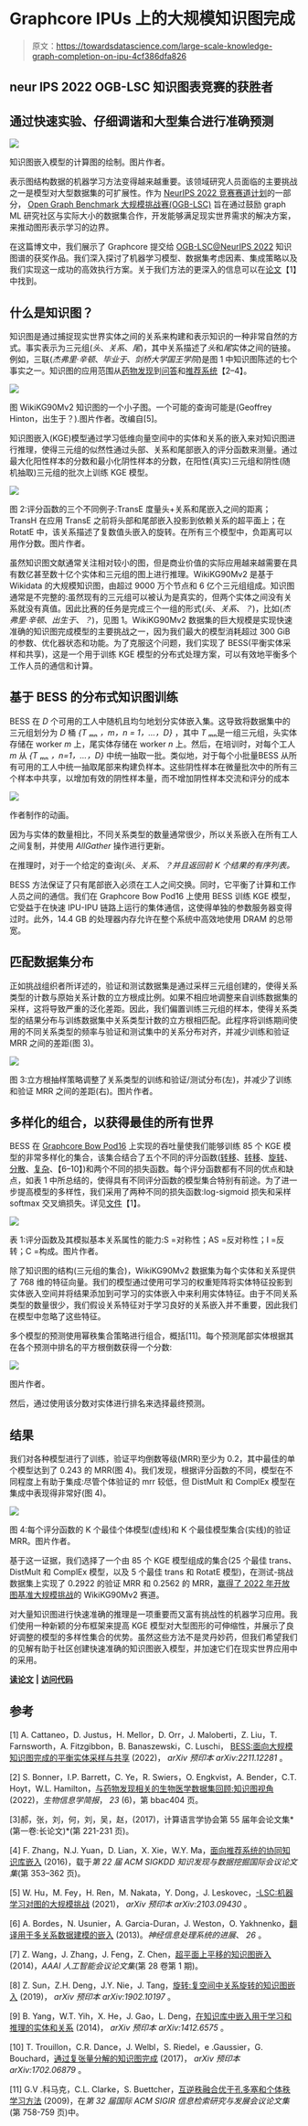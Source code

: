 # Graphcore IPUs 上的大规模知识图完成

> 原文：<https://towardsdatascience.com/large-scale-knowledge-graph-completion-on-ipu-4cf386dfa826>

## neur IPS 2022 OGB-LSC 知识图表竞赛的获胜者

## 通过快速实验、仔细调谐和大型集合进行准确预测

![](img/0ac358761dc25f7f986925eaf3b31552.png)

知识图嵌入模型的计算图的绘制。图片作者。

表示图结构数据的机器学习方法变得越来越重要。该领域研究人员面临的主要挑战之一是模型对大型数据集的可扩展性。作为 [NeurIPS 2022 竞赛赛道计划](https://neurips.cc/Conferences/2022/CompetitionTrack)的一部分， [Open Graph Benchmark 大规模挑战赛(OGB-LSC)](https://ogb.stanford.edu/docs/lsc/) 旨在通过鼓励 graph ML 研究社区与实际大小的数据集合作，开发能够满足现实世界需求的解决方案，来推动图形表示学习的边界。

在这篇博文中，我们展示了 Graphcore 提交给 [OGB-LSC@NeurIPS 2022](https://ogb.stanford.edu/neurips2022/) 知识图谱的获奖作品。我们深入探讨了机器学习模型、数据集考虑因素、集成策略以及我们实现这一成功的高效执行方案。关于我们方法的更深入的信息可以在[论文](https://arxiv.org/abs/2211.12281)【1】中找到。

## 什么是知识图？

知识图是通过捕捉现实世界实体之间的关系来构建和表示知识的一种非常自然的方式。事实表示为三元组(*头*、*关系*、*尾*)，其中关系描述了*头*和*尾*实体之间的链接。例如，三联(*杰弗里·辛顿*、*毕业于*、*剑桥大学国王学院*)是图 1 中知识图陈述的七个事实之一。知识图的应用范围从[药物发现](https://arxiv.org/abs/2102.10062)到[问答](https://aclanthology.org/P17-1021/)和[推荐系统](https://dl.acm.org/doi/abs/10.1145/2939672.2939673)【2–4】。

![](img/5b04f9ba55592d3cd607b40e460bcd96.png)

图 WikiKG90Mv2 知识图的一个小子图。一个可能的查询可能是(Geoffrey Hinton，出生于？).图片作者。改编自[5]。

知识图嵌入(KGE)模型通过学习低维向量空间中的实体和关系的嵌入来对知识图进行推理，使得三元组的似然性通过头部、关系和尾部嵌入的评分函数来测量。通过最大化阳性样本的分数和最小化阴性样本的分数，在阳性(真实)三元组和阴性(随机抽取)三元组的批次上训练 KGE 模型。

![](img/dc10061bb2004c0ff56a3143bc6ceaad.png)

图 2:评分函数的三个不同例子:TransE 度量头+关系和尾嵌入之间的距离；TransH 在应用 TransE 之前将头部和尾部嵌入投影到依赖关系的超平面上；在 RotatE 中，该关系描述了复数值头嵌入的旋转。在所有三个模型中，负距离可以用作分数。图片作者。

虽然知识图文献通常关注相对较小的图，但是商业价值的实际应用越来越需要在具有数亿甚至数十亿个实体和三元组的图上进行推理。WikiKG90Mv2 是基于 Wikidata 的大规模知识图，由超过 9000 万个节点和 6 亿个三元组组成。知识图通常是不完整的:虽然现有的三元组可以被认为是真实的，但两个实体之间没有关系就没有真值。因此比赛的任务是完成三个一组的形式(*头*、*关系*、*？*)，比如(*杰弗里·辛顿*、*出生于*、*？*)，见图 1。WikiKG90Mv2 数据集的巨大规模是实现快速准确的知识图完成模型的主要挑战之一，因为我们最大的模型消耗超过 300 GiB 的参数、优化器状态和功能。为了克服这个问题，我们实现了 BESS(平衡实体采样和共享)，这是一个用于训练 KGE 模型的分布式处理方案，可以有效地平衡多个工作人员的通信和计算。

## 基于 BESS 的分布式知识图训练

BESS 在 *D* 个可用的工人中随机且均匀地划分实体嵌入集。这导致将数据集中的三元组划分为 *D* 桶 *{T* ₘₙ *，m，n = 1，…，D}* ，其中 *T* ₘₙ是一组三元组，头实体存储在 worker *m* 上，尾实体存储在 worker *n* 上。然后，在培训时，对每个工人 *m* 从 *{T* ₘₙ *，n=1，…，D}* 中统一抽取一批。类似地，对于每个小批量BESS 从所有可用的工人中统一抽取尾部来构建负样本。这些阴性样本在微量批次中的所有三个样本中共享，以增加有效的阴性样本量，而不增加阴性样本交流和评分的成本

![](img/3a0d23e2331064ee2bb1c21ba71b26c6.png)

作者制作的动画。

因为与实体的数量相比，不同关系类型的数量通常很少，所以关系嵌入在所有工人之间复制，并使用 *AllGather* 操作进行更新。

在推理时，对于一个给定的查询(*头*、*关系*、*？并且返回前 K 个结果的有序列表。*

BESS 方法保证了只有尾部嵌入必须在工人之间交换。同时，它平衡了计算和工作人员之间的通信。我们在 Graphcore Bow Pod16 上使用 BESS 训练 KGE 模型，它受益于在快速 IPU-IPU 链路上运行的集体通信，这使得单独的参数服务器变得过时。此外，14.4 GB 的处理器内存允许在整个系统中高效地使用 DRAM 的总带宽。

## 匹配数据集分布

正如挑战组织者所详述的，验证和测试数据集是通过采样三元组创建的，使得关系类型的计数与原始关系计数的立方根成比例。如果不相应地调整来自训练数据集的采样，这将导致严重的泛化差距。因此，我们偏置训练三元组的样本，使得关系类型的结果分布与训练数据集中关系类型计数的立方根相匹配。此程序将训练期间使用的不同关系类型的频率与验证和测试集中的关系分布对齐，并减少训练和验证 MRR 之间的差距(图 3)。

![](img/88d582ab919338a419b2735e9d4ab72c.png)

图 3:立方根抽样策略调整了关系类型的训练和验证/测试分布(左)，并减少了训练和验证 MRR 之间的差距(右)。图片作者。

## 多样化的组合，以获得最佳的所有世界

BESS 在 [Graphcore Bow Pod16](https://www.graphcore.ai/bow-processors) 上实现的吞吐量使我们能够训练 85 个 KGE 模型的非常多样化的集合，该集合结合了五个不同的评分函数([转移](https://papers.nips.cc/paper/2013/file/1cecc7a77928ca8133fa24680a88d2f9-Paper.pdf)、[转移](https://ojs.aaai.org/index.php/AAAI/article/view/8870)、[旋转](https://arxiv.org/abs/1902.10197)、[分散](https://arxiv.org/abs/1412.6575)、[复杂](http://proceedings.mlr.press/v48/trouillon16.pdf)、【6–10】)和两个不同的损失函数。每个评分函数都有不同的优点和缺点，如表 1 中所总结的，使得具有不同评分函数的模型集合特别有前途。为了进一步提高模型的多样性，我们采用了两种不同的损失函数:log-sigmoid 损失和采样 softmax 交叉熵损失。详见[文件](https://arxiv.org/abs/2211.12281)【1】。

![](img/de45ccf1bfb06cf420090dd02a33e4f3.png)

表 1:评分函数及其模拟基本关系属性的能力:S =对称性；AS =反对称性；I =反转；C =构成。图片作者。

除了知识图的结构(三元组的集合)，WikiKG90Mv2 数据集为每个实体和关系提供了 768 维的特征向量。我们的模型通过使用可学习的权重矩阵将实体特征投影到实体嵌入空间并将结果添加到可学习的实体嵌入中来利用实体特征。由于不同关系类型的数量很少，我们假设关系特征对于学习良好的关系嵌入并不重要，因此我们在模型中忽略了这些特征。

多个模型的预测使用幂秩集合策略进行组合，概括[11]。每个预测尾部实体根据其在各个预测中排名的平方根倒数获得一个分数:

![](img/402dbadb598c5211ee0f8805ed3a6a79.png)

图片作者。

然后，通过使用该分数对实体进行排名来选择最终预测。

## 结果

我们对各种模型进行了训练，验证平均倒数等级(MRR)至少为 0.2，其中最佳的单个模型达到了 0.243 的 MRR(图 4)。我们发现，根据评分函数的不同，模型在不同程度上有助于集成:尽管个体验证的 mrr 较低，但 DistMult 和 ComplEx 模型在集成中表现得非常好(图 4)。

![](img/7396d23069f35810400d57d2bbf1759b.png)

图 4:每个评分函数的 K 个最佳个体模型(虚线)和 K 个最佳模型集合(实线)的验证 MRR。图片作者。

基于这一证据，我们选择了一个由 85 个 KGE 模型组成的集合(25 个最佳 trans、DistMult 和 ComplEx 模型，以及 5 个最佳 trans 和 RotatE 模型)，在测试-挑战数据集上实现了 0.2922 的验证 MRR 和 0.2562 的 MRR，[赢得了 2022 年开放图基准大规模挑战](https://ogb.stanford.edu/neurips2022/results/#winners_wikikg90mv2)的 WikiKG90Mv2 赛道。

对大量知识图进行快速准确的推理是一项重要而又富有挑战性的机器学习应用。我们使用一种新颖的分布框架来提高 KGE 模型对大型图形的可伸缩性，并展示了良好调整的模型的多样性集合的优势。虽然这些方法不是灵丹妙药，但我们希望我们的见解有助于社区创建快速准确的知识图嵌入模型，并加速它们在现实世界应用中的采用。

[**读论文**](https://arxiv.org/abs/2211.12281) **|** [**访问代码**](https://github.com/graphcore/distributed-kge-poplar)

## 参考

[1] A. Cattaneo，D. Justus，H. Mellor，D. Orr，J. Maloberti，Z. Liu，T. Farnsworth，A. Fitzgibbon，B. Banaszewski，C. Luschi， [BESS:面向大规模知识图完成的平衡实体采样与共享](https://arxiv.org/abs/2211.12281) (2022)， *arXiv 预印本 arXiv:2211.12281* 。

[2] S. Bonner，I.P. Barrett，C. Ye，R. Swiers，O. Engkvist，A. Bender，C.T. Hoyt，W.L. Hamilton，[与药物发现相关的生物医学数据集回顾:知识图视角](https://arxiv.org/abs/2102.10062) (2022)，*生物信息学简报*， *23* (6)，第 bbac404 页。

[3]郝，张，刘，何，刘，吴，赵，(2017)，计算语言学协会第 55 届年会论文集*(第一卷:长论文)*(第 221-231 页)。

[4] F. Zhang，N.J. Yuan，D. Lian，X. Xie，W.Y. Ma，[面向推荐系统的协同知识库嵌入](https://dl.acm.org/doi/10.1145/2939672.2939673) (2016)，载于*第 22 届 ACM SIGKDD 知识发现与数据挖掘国际会议论文集*(第 353–362 页)。

[5] W. Hu，M. Fey，H. Ren，M. Nakata，Y. Dong，J. Leskovec，[-LSC:机器学习对图的大规模挑战](https://arxiv.org/abs/2103.09430) (2021)， *arXiv 预印本 arXiv:2103.09430* 。

[6] A. Bordes，N. Usunier，A. Garcia-Duran，J. Weston，O. Yakhnenko，[翻译用于多关系数据建模的嵌入](https://papers.nips.cc/paper/2013/file/1cecc7a77928ca8133fa24680a88d2f9-Paper.pdf) (2013)。*神经信息处理系统的进展*、 *26* 。

[7] Z. Wang，J. Zhang，J. Feng，Z. Chen，[超平面上平移的知识图嵌入](https://ojs.aaai.org/index.php/AAAI/article/view/8870) (2014)，*AAAI 人工智能会议论文集*(第 28 卷第 1 期)。

[8] Z. Sun，Z.H. Deng，J.Y. Nie，J. Tang，[旋转:复空间中关系旋转的知识图嵌入](https://arxiv.org/abs/1902.10197) (2019)， *arXiv 预印本 arXiv:1902.10197* 。

[9] B. Yang，W.T. Yih，X. He，J. Gao，L. Deng，[在知识库中嵌入用于学习和推理的实体和关系](https://arxiv.org/abs/1412.6575) (2014)， *arXiv 预印本 arXiv:1412.6575* 。

[10] T. Trouillon，C.R. Dance，J. Welbl，S. Riedel，e .Gaussier，G. Bouchard，[通过复张量分解的知识图完成](http://proceedings.mlr.press/v48/trouillon16.pdf) (2017)， *arXiv 预印本 arXiv:1702.06879* 。

[11] G.V .科马克，C.L. Clarke，S. Buettcher，[互逆秩融合优于孔多塞和个体秩学习方法](https://dl.acm.org/doi/10.1145/1571941.1572114) (2009)，在*第 32 届国际 ACM SIGIR 信息检索研究与发展会议论文集*(第 758-759 页)中。